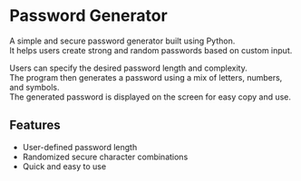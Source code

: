 # Password Generator

A simple and secure password generator built using Python.  
It helps users create strong and random passwords based on custom input.

Users can specify the desired password length and complexity.  
The program then generates a password using a mix of letters, numbers, and symbols.  
The generated password is displayed on the screen for easy copy and use.

## Features
- User-defined password length
- Randomized secure character combinations
- Quick and easy to use
